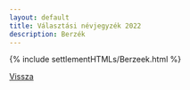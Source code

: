 ```yaml
---
layout: default
title: Választási névjegyzék 2022
description: Berzék
---
```


{% include settlementHTMLs/Berzeek.html %}

[Vissza](../)